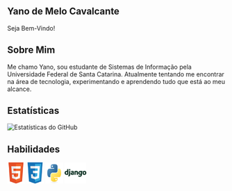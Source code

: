 ## Yano de Melo Cavalcante

Seja Bem-Vindo!

## Sobre Mim

Me chamo Yano, sou estudante de Sistemas de Informação pela Universidade Federal de Santa Catarina. Atualmente tentando me encontrar na área de tecnologia, experimentando e aprendendo tudo que está ao meu alcance.

## Estatísticas

![Estatísticas do GitHub](https://github-readme-stats.vercel.app/api?username=yanocavalcante&show_icons=true&count_private=true&bg_color=0d1117&title_color=c9d1d9&text_color=c9d1d9&icon_border=true)

## Habilidades 
<div style="display: inline_block">
  <img align="center" alt="HTML5" height="50" width="40" src="https://raw.githubusercontent.com/devicons/devicon/master/icons/html5/html5-original.svg">
  <img align="center" alt="CSS" height="50" width="40" src="https://raw.githubusercontent.com/devicons/devicon/master/icons/css3/css3-original.svg">
  <img align="center" alt="Python" height="50" width="40" src="https://raw.githubusercontent.com/devicons/devicon/master/icons/python/python-original.svg">
  <img align="center" alt="Django" height="50" widht="40" src="https://github.com/devicons/devicon/blob/master/icons/django/django-plain-wordmark.svg">
</div>


<!---
yanocavalcante/yanocavalcante is a ✨ special ✨ repository because its `README.md` (this file) appears on your GitHub profile.
You can click the Preview link to take a look at your changes.
--->
